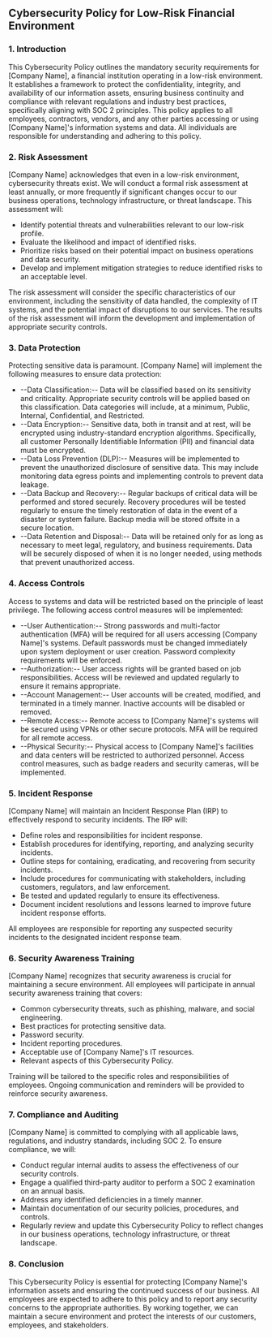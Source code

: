 ## Cybersecurity Policy for Low-Risk Financial Environment

### 1. Introduction

This Cybersecurity Policy outlines the mandatory security requirements for [Company Name], a financial institution operating in a low-risk environment. It establishes a framework to protect the confidentiality, integrity, and availability of our information assets, ensuring business continuity and compliance with relevant regulations and industry best practices, specifically aligning with SOC 2 principles. This policy applies to all employees, contractors, vendors, and any other parties accessing or using [Company Name]'s information systems and data. All individuals are responsible for understanding and adhering to this policy.

### 2. Risk Assessment

[Company Name] acknowledges that even in a low-risk environment, cybersecurity threats exist. We will conduct a formal risk assessment at least annually, or more frequently if significant changes occur to our business operations, technology infrastructure, or threat landscape. This assessment will:

-   Identify potential threats and vulnerabilities relevant to our low-risk profile.
-   Evaluate the likelihood and impact of identified risks.
-   Prioritize risks based on their potential impact on business operations and data security.
-   Develop and implement mitigation strategies to reduce identified risks to an acceptable level.

The risk assessment will consider the specific characteristics of our environment, including the sensitivity of data handled, the complexity of IT systems, and the potential impact of disruptions to our services. The results of the risk assessment will inform the development and implementation of appropriate security controls.

### 3. Data Protection

Protecting sensitive data is paramount. [Company Name] will implement the following measures to ensure data protection:

-   --Data Classification:-- Data will be classified based on its sensitivity and criticality. Appropriate security controls will be applied based on this classification. Data categories will include, at a minimum, Public, Internal, Confidential, and Restricted.
-   --Data Encryption:-- Sensitive data, both in transit and at rest, will be encrypted using industry-standard encryption algorithms. Specifically, all customer Personally Identifiable Information (PII) and financial data must be encrypted.
-   --Data Loss Prevention (DLP):-- Measures will be implemented to prevent the unauthorized disclosure of sensitive data. This may include monitoring data egress points and implementing controls to prevent data leakage.
-   --Data Backup and Recovery:-- Regular backups of critical data will be performed and stored securely. Recovery procedures will be tested regularly to ensure the timely restoration of data in the event of a disaster or system failure. Backup media will be stored offsite in a secure location.
-   --Data Retention and Disposal:-- Data will be retained only for as long as necessary to meet legal, regulatory, and business requirements. Data will be securely disposed of when it is no longer needed, using methods that prevent unauthorized access.

### 4. Access Controls

Access to systems and data will be restricted based on the principle of least privilege. The following access control measures will be implemented:

-   --User Authentication:-- Strong passwords and multi-factor authentication (MFA) will be required for all users accessing [Company Name]'s systems. Default passwords must be changed immediately upon system deployment or user creation. Password complexity requirements will be enforced.
-   --Authorization:-- User access rights will be granted based on job responsibilities. Access will be reviewed and updated regularly to ensure it remains appropriate.
-   --Account Management:-- User accounts will be created, modified, and terminated in a timely manner. Inactive accounts will be disabled or removed.
-   --Remote Access:-- Remote access to [Company Name]'s systems will be secured using VPNs or other secure protocols. MFA will be required for all remote access.
-   --Physical Security:-- Physical access to [Company Name]'s facilities and data centers will be restricted to authorized personnel. Access control measures, such as badge readers and security cameras, will be implemented.

### 5. Incident Response

[Company Name] will maintain an Incident Response Plan (IRP) to effectively respond to security incidents. The IRP will:

-   Define roles and responsibilities for incident response.
-   Establish procedures for identifying, reporting, and analyzing security incidents.
-   Outline steps for containing, eradicating, and recovering from security incidents.
-   Include procedures for communicating with stakeholders, including customers, regulators, and law enforcement.
-   Be tested and updated regularly to ensure its effectiveness.
-   Document incident resolutions and lessons learned to improve future incident response efforts.

All employees are responsible for reporting any suspected security incidents to the designated incident response team.

### 6. Security Awareness Training

[Company Name] recognizes that security awareness is crucial for maintaining a secure environment. All employees will participate in annual security awareness training that covers:

-   Common cybersecurity threats, such as phishing, malware, and social engineering.
-   Best practices for protecting sensitive data.
-   Password security.
-   Incident reporting procedures.
-   Acceptable use of [Company Name]'s IT resources.
-   Relevant aspects of this Cybersecurity Policy.

Training will be tailored to the specific roles and responsibilities of employees. Ongoing communication and reminders will be provided to reinforce security awareness.

### 7. Compliance and Auditing

[Company Name] is committed to complying with all applicable laws, regulations, and industry standards, including SOC 2. To ensure compliance, we will:

-   Conduct regular internal audits to assess the effectiveness of our security controls.
-   Engage a qualified third-party auditor to perform a SOC 2 examination on an annual basis.
-   Address any identified deficiencies in a timely manner.
-   Maintain documentation of our security policies, procedures, and controls.
-   Regularly review and update this Cybersecurity Policy to reflect changes in our business operations, technology infrastructure, or threat landscape.

### 8. Conclusion

This Cybersecurity Policy is essential for protecting [Company Name]'s information assets and ensuring the continued success of our business. All employees are expected to adhere to this policy and to report any security concerns to the appropriate authorities. By working together, we can maintain a secure environment and protect the interests of our customers, employees, and stakeholders.

